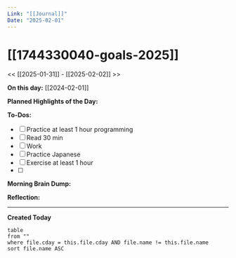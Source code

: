 ```yaml
---
Link: "[[Journal]]"
Date: "2025-02-01"
---
```

# [[1744330040-goals-2025]]

<< [[2025-01-31]] - [[2025-02-02]] >>

**On this day:** [[2024-02-01]]

**Planned Highlights of the Day:**


**To-Dos:**
- [ ] Practice at least 1 hour programming
- [ ] Read 30 min
- [ ] Work
- [ ] Practice Japanese
- [ ] Exercise at least 1 hour
- [ ] 

**Morning Brain Dump:**


**Reflection:**


---
**Created Today**
```dataview
table
from ""
where file.cday = this.file.cday AND file.name != this.file.name
sort file.name ASC
```
